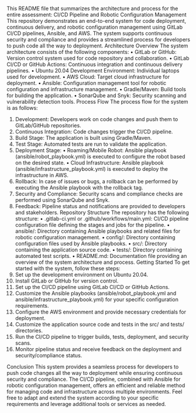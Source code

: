 This README file that summarizes the architecture and process for the entire assessment:
CI/CD Pipeline and Robotic Configuration Management
This repository demonstrates an end-to-end system for code deployment, continuous delivery, and robotic configuration management using GitLab CI/CD pipelines, Ansible, and AWS. The system supports continuous security and compliance and provides a streamlined process for developers to push code all the way to deployment.
Architecture Overview
The system architecture consists of the following components:
•	GitLab or GitHub: Version control system used for code repository and collaboration.
•	GitLab CI/CD or GitHub Actions: Continuous integration and continuous delivery pipelines.
•	Ubuntu 20.04 Development Environment: Individual laptops used for development.
•	AWS Cloud: Target cloud infrastructure for deployment.
•	Ansible: Configuration management tool for robotic configuration and infrastructure management.
•	Gradle/Maven: Build tools for building the application.
•	SonarQube and Snyk: Security scanning and vulnerability detection tools.
Process Flow
The process flow for the system is as follows:
1.	Development: Developers work on code changes and push them to GitLab/GitHub repositories.
2.	Continuous Integration: Code changes trigger the CI/CD pipeline.
3.	Build Stage: The application is built using Gradle/Maven.
4.	Test Stage: Automated tests are run to validate the application.
5.	Deployment Stage:
•	Roaming/Mobile Robot: Ansible playbook (ansible/robot_playbook.yml) is executed to configure the robot based on the desired state.
•	Cloud Infrastructure: Ansible playbook (ansible/infrastructure_playbook.yml) is executed to deploy the infrastructure in AWS.
6.	Rollback: In case of issues or bugs, a rollback can be performed by executing the Ansible playbook with the rollback tag.
7.	Security and Compliance: Security scans and compliance checks are performed using SonarQube and Snyk.
8.	Feedback: Pipeline status and notifications are provided to developers and stakeholders.
Repository Structure
The repository has the following structure:
•	.gitlab-ci.yml or .github/workflows/main.yml: CI/CD pipeline configuration file defining the stages and jobs for the pipeline.
•	ansible/: Directory containing Ansible playbooks and related files for robotic configuration management.
•	config/: Directory containing configuration files used by Ansible playbooks.
•	src/: Directory containing the application source code.
•	tests/: Directory containing automated test scripts.
•	README.md: Documentation file providing an overview of the system architecture and process.
Getting Started
To get started with the system, follow these steps:
1.	Set up the development environment on Ubuntu 20.04.
2.	Install GitLab or GitHub for version control.
3.	Set up the CI/CD pipeline using GitLab CI/CD or GitHub Actions.
4.	Customize the Ansible playbooks (ansible/robot_playbook.yml and ansible/infrastructure_playbook.yml) for your specific configuration requirements.
5.	Configure the AWS environment and provide necessary credentials for deployment.
6.	Customize the application source code and tests in the src/ and tests/ directories.
7.	Run the CI/CD pipeline to trigger builds, tests, deployment, and security scans.
8.	Monitor pipeline status and receive feedback on the deployment and security/compliance status.

Conclusion
This system provides a seamless process for developers to push code changes all the way to deployment while ensuring continuous security and compliance. The CI/CD pipeline, combined with Ansible for robotic configuration management, offers an efficient and reliable method for managing code and infrastructure across multiple environments.
Feel free to adapt and extend the system according to your specific requirements and leverage additional tools or services as needed.

